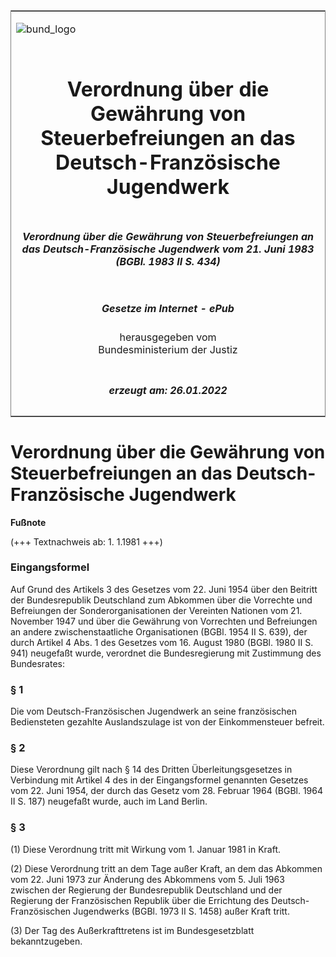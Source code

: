 <span id="DECKBLATT.html"></span>

<table border="0" frame="border" width="100%">

<tr valign="top">

<td align="left">

![bund\_logo](BfJ_2021_Web_de_de.gif)

</td>

<td align="right">

 

</td>

</tr>

<tr align="center" valign="middle">

<td colspan="2">

# Verordnung über die Gewährung von Steuerbefreiungen an das Deutsch-Französische Jugendwerk

</td>

</tr>

<tr align="center" valign="middle">

<td colspan="2">

##### Verordnung über die Gewährung von Steuerbefreiungen an das Deutsch-Französische Jugendwerk vom 21. Juni 1983 (BGBl. 1983 II S. 434)

</td>

</tr>

<tr align="center" valign="middle">

<td colspan="2">

  
  

##### Gesetze im Internet - ePub  
  
herausgegeben vom  
Bundesministerium der Justiz

</td>

</tr>

<tr align="center" valign="bottom">

<td colspan="2">

  
  

##### erzeugt am: 26.01.2022

</td>

</tr>

</table>

<span id="BJNR204340983.html"></span>

# Verordnung über die Gewährung von Steuerbefreiungen an das Deutsch-Französische Jugendwerk

<div>

  
**Fußnote**

<div class="jnhtml">

<div>

<div class="jurAbsatz">

(+++ Textnachweis ab: 1. 1.1981 +++)

</div>

</div>

</div>

</div>

<span id="BJNR204340983BJNE000100317.html"></span>

### Eingangsformel  

<div>

<div class="jnhtml">

<div>

<div class="jurAbsatz">

Auf Grund des Artikels 3 des Gesetzes vom 22. Juni 1954 über den
Beitritt der Bundesrepublik Deutschland zum Abkommen über die Vorrechte
und Befreiungen der Sonderorganisationen der Vereinten Nationen vom 21.
November 1947 und über die Gewährung von Vorrechten und Befreiungen an
andere zwischenstaatliche Organisationen (BGBl. 1954 II S. 639), der
durch Artikel 4 Abs. 1 des Gesetzes vom 16. August 1980 (BGBl. 1980 II
S. 941) neugefaßt wurde, verordnet die Bundesregierung mit Zustimmung
des Bundesrates:

</div>

</div>

</div>

</div>

<span id="BJNR204340983BJNE000200317.html"></span>

### § 1  

<div>

<div class="jnhtml">

<div>

<div class="jurAbsatz">

Die vom Deutsch-Französischen Jugendwerk an seine französischen
Bediensteten gezahlte Auslandszulage ist von der Einkommensteuer
befreit.

</div>

</div>

</div>

</div>

<span id="BJNR204340983BJNE000300317.html"></span>

### § 2  

<div>

<div class="jnhtml">

<div>

<div class="jurAbsatz">

Diese Verordnung gilt nach § 14 des Dritten Überleitungsgesetzes in
Verbindung mit Artikel 4 des in der Eingangsformel genannten Gesetzes
vom 22. Juni 1954, der durch das Gesetz vom 28. Februar 1964 (BGBl. 1964
II S. 187) neugefaßt wurde, auch im Land Berlin.

</div>

</div>

</div>

</div>

<span id="BJNR204340983BJNE000400317.html"></span>

### § 3  

<div>

<div class="jnhtml">

<div>

<div class="jurAbsatz">

(1) Diese Verordnung tritt mit Wirkung vom 1. Januar 1981 in Kraft.

</div>

<div class="jurAbsatz">

(2) Diese Verordnung tritt an dem Tage außer Kraft, an dem das Abkommen
vom 22. Juni 1973 zur Änderung des Abkommens vom 5. Juli 1963 zwischen
der Regierung der Bundesrepublik Deutschland und der Regierung der
Französischen Republik über die Errichtung des Deutsch-Französischen
Jugendwerks (BGBl. 1973 II S. 1458) außer Kraft tritt.

</div>

<div class="jurAbsatz">

(3) Der Tag des Außerkrafttretens ist im Bundesgesetzblatt
bekanntzugeben.

</div>

</div>

</div>

</div>
